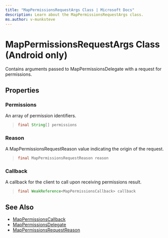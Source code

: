 ```yaml
---
title: "MapPermissionsRequestArgs Class | Microsoft Docs"
description: Learn about the MapPermissionsRequestArgs class.
ms.author: v-munksteve
---
```


# MapPermissionsRequestArgs Class (Android only)

Contains arguments passed to MapPermissionsDelegate with a request for permissions.

## Properties

### Permissions

An array of permission identifiers.

>```java
> final String[] permissions
>```

### Reason

A MapPermissionsRequestReason value indicating the origin of the request.

>```java
> final MapPermissionsRequestReason reason
>```

### Callback

A callback for the client to call upon receiving permissions result.

>```java
> final WeakReference<MapPermissionsCallback> callback
>```

## See Also

* [MapPermissionsCallback](mappermissionscallback-interface.md)
* [MapPermissionsDelegate](mappermissionsdelegate-interface.md)
* [MapPermissionsRequestReason](mappermissionsrequestreason-enumeration.md)
